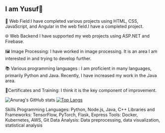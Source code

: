 ## I am Yusuf👋
💬 Web Field:I have completed various projects using HTML, CSS, JavaScript, and Angular in the web field.I have a completed project.

🌐 Web Backend I have supported my web projects using ASP.NET and Firebase.

🖼 Image Processing: I have worked in image processing. It is an area I am interested in and trying to develop further.

📚 Various programming languages : I am proficient in many languages, primarily Python and Java. Recently, I have increased my work in the Java area.

🔗Certificates and Training: I think it is the key component of improvement.

![Anurag's GitHub stats](https://github-readme-stats.vercel.app/api?username=YusufTufan&show_icons=true&theme=dark)
[![Top Langs](https://github-readme-stats.vercel.app/api/top-langs/?username=YusufTufan&layout=donut)](https://github.com/anuraghazra/github-readme-stats)

Skills
Programming Languages: Python, Node.js, Java, C++
Libraries and Frameworks: TensorFlow, PyTorch, Flask, Express
Tools: Docker, Kubernetes, AWS, Git
Data Analysis: Data preprocessing, data visualization, statistical analysis
<!--
**YusufTufan/YusufTufan** is a ✨ _special_ ✨ repository because its `README.md` (this file) appears on your GitHub profile.

Here are some ideas to get you started:

- 🔭 I’m currently working on ...
- 🌱 I’m currently learning ...
- 👯 I’m looking to collaborate on ...
- 🤔 I’m looking for help with ...
- 💬 Ask me about ...
- 📫 How to reach me: ...
- 😄 Pronouns: ...
- ⚡ Fun fact: ...
-->
